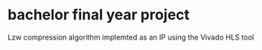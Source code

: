 # bachelor final year project 
Lzw compression algorithm implemted as an IP using the Vivado HLS tool
